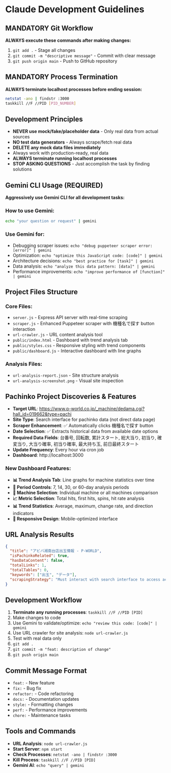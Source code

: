 # Claude Development Guidelines

## MANDATORY Git Workflow
**ALWAYS execute these commands after making changes:**
1. `git add .` - Stage all changes
2. `git commit -m "descriptive message"` - Commit with clear message
3. `git push origin main` - Push to GitHub repository

## MANDATORY Process Termination
**ALWAYS terminate localhost processes before ending session:**
```bash
netstat -ano | findstr :3000
taskkill //F //PID [PID_NUMBER]
```

## Development Principles
- **NEVER use mock/fake/placeholder data** - Only real data from actual sources
- **NO test data generators** - Always scrape/fetch real data
- **DELETE any mock data files immediately**
- Always work with production-ready, real data
- **ALWAYS terminate running localhost processes**
- **STOP ASKING QUESTIONS** - Just accomplish the task by finding solutions

## Gemini CLI Usage (REQUIRED)
**Aggressively use Gemini CLI for all development tasks:**

### How to use Gemini:
```bash
echo "your question or request" | gemini
```

### Use Gemini for:
- Debugging scraper issues: `echo "debug puppeteer scraper error: [error]" | gemini`
- Optimization: `echo "optimize this JavaScript code: [code]" | gemini`
- Architecture decisions: `echo "best practice for [task]" | gemini`
- Data analysis: `echo "analyze this data pattern: [data]" | gemini`
- Performance improvements: `echo "improve performance of [function]" | gemini`

## Project Files Structure
### Core Files:
- `server.js` - Express API server with real-time scraping
- `scraper.js` - Enhanced Puppeteer scraper with 機種名で探す button interaction
- `url-crawler.js` - URL content analysis tool
- `public/index.html` - Dashboard with trend analysis tab
- `public/styles.css` - Responsive styling with trend components
- `public/dashboard.js` - Interactive dashboard with line graphs

### Analysis Files:
- `url-analysis-report.json` - Site structure analysis
- `url-analysis-screenshot.png` - Visual site inspection

## Pachinko Project Discoveries & Features
- **Target URL**: https://www.p-world.co.jp/_machine/dedama.cgi?hall_id=019662&type=pachi
- **Site Type**: Search interface for pachinko data (not direct data page)
- **Scraper Enhancement**: ✅ Automatically clicks 機種名で探す button
- **Date Selection**: ✅ Extracts historical data from available date options
- **Required Data Fields**: 台番号, 回転数, 累計スタート, 総大当り, 初当り, 確変当り, 大当り確率, 初当り確率, 最大持ち玉, 前日最終スタート
- **Update Frequency**: Every hour via cron job
- **Dashboard**: http://localhost:3000

### New Dashboard Features:
- **📊 Trend Analysis Tab**: Line graphs for machine statistics over time
- **📅 Period Controls**: 7, 14, 30, or 60-day analysis periods
- **🎰 Machine Selection**: Individual machine or all machines comparison
- **📈 Metric Selection**: Total hits, first hits, spins, hit rate analysis
- **📊 Trend Statistics**: Average, maximum, change rate, and direction indicators
- **📱 Responsive Design**: Mobile-optimized interface

## URL Analysis Results
```json
{
  "title": "アビバ湘南台店出玉情報 - P-WORLD",
  "isPachinkoRelated": true,
  "hasDataContent": false,
  "totalLinks": 1,
  "totalTables": 0,
  "keywords": ["出玉", "データ"],
  "scrapingStrategy": "Must interact with search interface to access actual data"
}
```

## Development Workflow
1. **Terminate any running processes**: `taskkill //F //PID [PID]`
2. Make changes to code
3. Use Gemini to validate/optimize: `echo "review this code: [code]" | gemini`
4. Use URL crawler for site analysis: `node url-crawler.js`
5. Test with real data only
6. `git add .`
7. `git commit -m "feat: description of change"`
8. `git push origin main`

## Commit Message Format
- `feat:` - New feature
- `fix:` - Bug fix
- `refactor:` - Code refactoring
- `docs:` - Documentation updates
- `style:` - Formatting changes
- `perf:` - Performance improvements
- `chore:` - Maintenance tasks

## Tools and Commands
- **URL Analysis**: `node url-crawler.js`
- **Start Server**: `npm start`
- **Check Processes**: `netstat -ano | findstr :3000`
- **Kill Process**: `taskkill //F //PID [PID]`
- **Gemini AI**: `echo "query" | gemini`